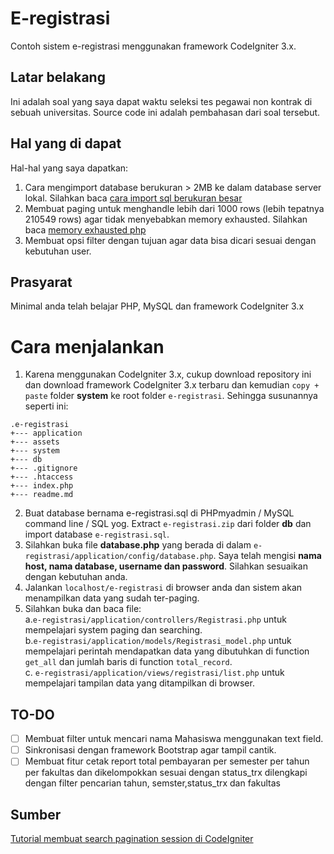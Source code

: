 # E-registrasi
Contoh sistem e-registrasi menggunakan framework CodeIgniter 3.x.

## Latar belakang
Ini adalah soal yang saya dapat waktu seleksi tes pegawai non kontrak di sebuah universitas.
Source code ini adalah pembahasan dari soal tersebut.

## Hal yang di dapat
Hal-hal yang saya dapatkan:
  1. Cara mengimport database berukuran > 2MB ke dalam database server lokal. Silahkan baca [cara import sql berukuran besar](https://github.com/satyakresna/catatan-penjelajahtekno/blob/master/import-sql-besar.md)
  2. Membuat paging untuk menghandle lebih dari 1000 rows (lebih tepatnya 210549 rows) agar tidak menyebabkan memory
      exhausted. Silahkan baca [memory exhausted php](https://github.com/satyakresna/catatan-penjelajahtekno/blob/master/memory-exhausted.md)
  3. Membuat opsi filter dengan tujuan agar data bisa
  dicari sesuai dengan kebutuhan user.

## Prasyarat
Minimal anda telah belajar PHP, MySQL dan framework CodeIgniter 3.x

# Cara menjalankan
  1. Karena menggunakan CodeIgniter 3.x, cukup download repository ini dan download framework CodeIgniter 3.x terbaru dan kemudian `copy + paste` folder **system** ke root folder `e-registrasi`. Sehingga susunannya seperti ini:
  ```
  .e-registrasi
  +--- application
  +--- assets
  +--- system
  +--- db
  +--- .gitignore
  +--- .htaccess
  +--- index.php
  +--- readme.md
  ```
  2. Buat database bernama e-registrasi.sql di PHPmyadmin / MySQL command line / SQL yog. Extract `e-registrasi.zip` dari folder **db** dan import database `e-registrasi.sql`.
  3. Silahkan buka file **database.php** yang berada di dalam `e-registrasi/application/config/database.php`. Saya telah mengisi **nama host, nama database, username dan password**. Silahkan sesuaikan dengan kebutuhan anda.
  4. Jalankan `localhost/e-registrasi` di browser anda dan sistem akan menampilkan data yang sudah ter-paging.
  5. Silahkan buka dan baca file:<br>
      a.`e-registrasi/application/controllers/Registrasi.php` untuk mempelajari system paging dan searching. <br>
      b.`e-registrasi/application/models/Registrasi_model.php` untuk mempelajari perintah mendapatkan data yang dibutuhkan di function `get_all` dan jumlah baris di function `total_record`. <br>
      c. `e-registrasi/application/views/registrasi/list.php` untuk mempelajari tampilan data yang ditampilkan di browser.

## TO-DO
  - [ ] Membuat filter untuk mencari nama Mahasiswa menggunakan text field.
  - [ ] Sinkronisasi dengan framework Bootstrap agar tampil cantik.
  - [ ] Membuat fitur cetak report total pembayaran per semester per  tahun per fakultas dan dikelompokkan sesuai dengan status_trx dilengkapi
  dengan filter pencarian tahun, semster,status_trx dan fakultas

  ## Sumber
  [Tutorial membuat search pagination session di CodeIgniter](http://www.tutorial-webdesign.com/tutorial-membuat-search-pagination-session-di-codeigniter/)
